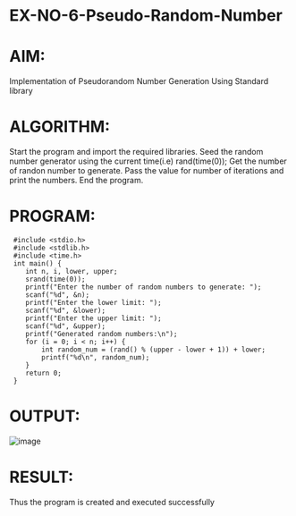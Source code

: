 # EX-NO-6-Pseudo-Random-Number

# AIM: 
Implementation of Pseudorandom Number Generation Using Standard library

# ALGORITHM:
Start the program and import the required libraries.
Seed the random number generator using the current time(i.e) rand(time(0));
Get the number of randon number to generate.
Pass the value for number of iterations and print the numbers.
End the program.

# PROGRAM:
~~~
 #include <stdio.h>
 #include <stdlib.h>
 #include <time.h>
 int main() {
    int n, i, lower, upper;
    srand(time(0));
    printf("Enter the number of random numbers to generate: ");
    scanf("%d", &n);
    printf("Enter the lower limit: ");
    scanf("%d", &lower);
    printf("Enter the upper limit: ");
    scanf("%d", &upper);
    printf("Generated random numbers:\n");
    for (i = 0; i < n; i++) {
        int random_num = (rand() % (upper - lower + 1)) + lower;
        printf("%d\n", random_num);
    }
    return 0;
 }

~~~

# OUTPUT:
![image](https://github.com/user-attachments/assets/c0c5d512-0f8c-4184-9985-bfbefd4ed0eb)


# RESULT:
 Thus the program is created and executed successfully

